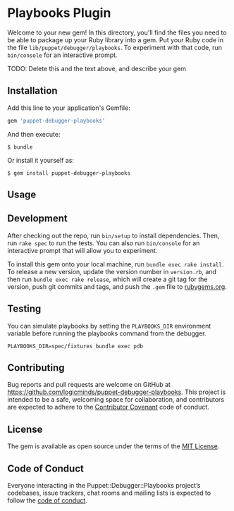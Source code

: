 # Playbooks Plugin

Welcome to your new gem! In this directory, you'll find the files you need to be able to package up your Ruby library into a gem. Put your Ruby code in the file `lib/puppet/debugger/playbooks`. To experiment with that code, run `bin/console` for an interactive prompt.

TODO: Delete this and the text above, and describe your gem

## Installation

Add this line to your application's Gemfile:

```ruby
gem 'puppet-debugger-playbooks'
```

And then execute:

    $ bundle

Or install it yourself as:

    $ gem install puppet-debugger-playbooks

## Usage


## Development

After checking out the repo, run `bin/setup` to install dependencies. Then, run `rake spec` to run the tests. You can also run `bin/console` for an interactive prompt that will allow you to experiment.

To install this gem onto your local machine, run `bundle exec rake install`. To release a new version, update the version number in `version.rb`, and then run `bundle exec rake release`, which will create a git tag for the version, push git commits and tags, and push the `.gem` file to [rubygems.org](https://rubygems.org).

## Testing
You can simulate playbooks by setting the `PLAYBOOKS_DIR` environment variable before running the playbooks command from the debugger.

`PLAYBOOKS_DIR=spec/fixtures bundle exec pdb`
## Contributing

Bug reports and pull requests are welcome on GitHub at https://github.com/logicminds/puppet-debugger-playbooks. This project is intended to be a safe, welcoming space for collaboration, and contributors are expected to adhere to the [Contributor Covenant](http://contributor-covenant.org) code of conduct.

## License

The gem is available as open source under the terms of the [MIT License](http://opensource.org/licenses/MIT).

## Code of Conduct

Everyone interacting in the Puppet::Debugger::Playbooks project’s codebases, issue trackers, chat rooms and mailing lists is expected to follow the [code of conduct](https://github.com/logicminds/puppet-debugger-playbooks/blob/master/CODE_OF_CONDUCT.md).
